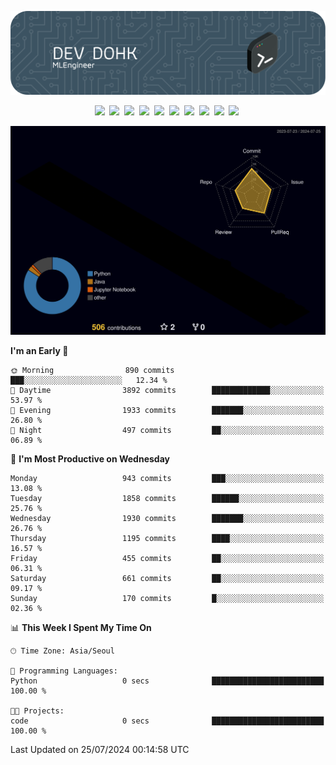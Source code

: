 ![Header](./github-header-image.png)

<div align="center">
  <img src="https://ziadoua.github.io/m3-Markdown-Badges/badges/FastAPI/fastapi1.svg" />&nbsp
  <img src="https://ziadoua.github.io/m3-Markdown-Badges/badges/Git/git1.svg" />&nbsp
  <img src="https://ziadoua.github.io/m3-Markdown-Badges/badges/LeetCode/leetcode1.svg" />&nbsp
  <img src="https://ziadoua.github.io/m3-Markdown-Badges/badges/LinkedIn/linkedin2.svg" />&nbsp
  <img src="https://ziadoua.github.io/m3-Markdown-Badges/badges/Linux/linux2.svg" />&nbsp
  <img src="https://ziadoua.github.io/m3-Markdown-Badges/badges/macOS/macos1.svg" />&nbsp
  <img src="https://ziadoua.github.io/m3-Markdown-Badges/badges/PostgreSQL/postgresql3.svg" />&nbsp
  <img src="https://ziadoua.github.io/m3-Markdown-Badges/badges/Python/python3.svg" />&nbsp
  <img src="https://ziadoua.github.io/m3-Markdown-Badges/badges/PyCharm/pycharm1.svg" />&nbsp
  <img src="https://ziadoua.github.io/m3-Markdown-Badges/badges/VisualStudio/visualstudio3.svg" />&nbsp
</div>

![](./profile-3d-contrib/profile-night-rainbow.svg)

<!--START_SECTION:waka-->
**I'm an Early 🐤** 

```text
🌞 Morning                890 commits         ███░░░░░░░░░░░░░░░░░░░░░░   12.34 % 
🌆 Daytime                3892 commits        █████████████░░░░░░░░░░░░   53.97 % 
🌃 Evening                1933 commits        ███████░░░░░░░░░░░░░░░░░░   26.80 % 
🌙 Night                  497 commits         ██░░░░░░░░░░░░░░░░░░░░░░░   06.89 % 
```
📅 **I'm Most Productive on Wednesday** 

```text
Monday                   943 commits         ███░░░░░░░░░░░░░░░░░░░░░░   13.08 % 
Tuesday                  1858 commits        ██████░░░░░░░░░░░░░░░░░░░   25.76 % 
Wednesday                1930 commits        ███████░░░░░░░░░░░░░░░░░░   26.76 % 
Thursday                 1195 commits        ████░░░░░░░░░░░░░░░░░░░░░   16.57 % 
Friday                   455 commits         ██░░░░░░░░░░░░░░░░░░░░░░░   06.31 % 
Saturday                 661 commits         ██░░░░░░░░░░░░░░░░░░░░░░░   09.17 % 
Sunday                   170 commits         █░░░░░░░░░░░░░░░░░░░░░░░░   02.36 % 
```


📊 **This Week I Spent My Time On** 

```text
🕑︎ Time Zone: Asia/Seoul

💬 Programming Languages: 
Python                   0 secs              █████████████████████████   100.00 % 

🐱‍💻 Projects: 
code                     0 secs              █████████████████████████   100.00 % 
```


 Last Updated on 25/07/2024 00:14:58 UTC
<!--END_SECTION:waka-->




